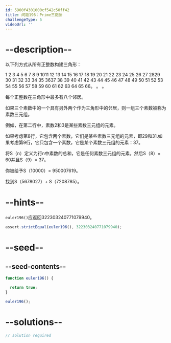 ```yaml
---
id: 5900f4301000cf542c50ff42
title: 问题196：Prime三胞胎
challengeType: 5
videoUrl: ''
---
```


# --description--

以下列方式从所有正整数构建三角形：

1 2 3 4 5 6 7 8 9 1011 12 13 14 15 16 17 18 19 20 21 22 23 24 25 26 27 2829 30 31 32 33 34 35 3637 38 39 40 41 42 43 44 45 46 47 48 49 50 51 52 53 54 55 56 57 58 59 60 61 62 63 64 65 66。 。 。

每个正整数在三角形中最多有八个邻居。

如果三个素数中的一个具有另外两个作为三角形中的邻居，则一组三个素数被称为素数三元组。

例如，在第二行中，素数2和3是某些素数三元组的元素。

如果考虑第8行，它包含两个素数，它们是某些素数三元组的元素，即29和31.如果考虑第9行，它只包含一个素数，它是某个素数三元组的元素：37。

将S（n）定义为行n中素数的总和，它是任何素数三元组的元素。然后S（8）= 60并且S（9）= 37。

你被给予S（10000）= 950007619。

找到S（5678027）+ S（7208785）。

# --hints--

`euler196()`应返回322303240771079940。

```js
assert.strictEqual(euler196(), 322303240771079940);
```

# --seed--

## --seed-contents--

```js
function euler196() {

  return true;
}

euler196();
```

# --solutions--

```js
// solution required
```
